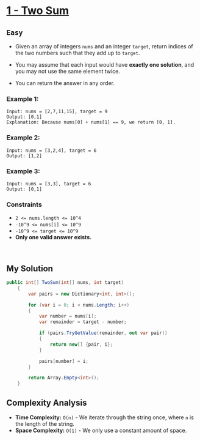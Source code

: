 [leet]: https://leetcode.com/problems/two-sum/

# [1 - Two Sum][leet]

## ```Easy```

- Given an array of integers ```nums``` and an integer ```target```, return indices of the two numbers such that they add up to ```target```.

- You may assume that each input would have **exactly one solution**, and you may not use the same element twice.

- You can return the answer in any order.

### Example 1:

```
Input: nums = [2,7,11,15], target = 9
Output: [0,1]
Explanation: Because nums[0] + nums[1] == 9, we return [0, 1].
```

### Example 2:

```
Input: nums = [3,2,4], target = 6
Output: [1,2]
```

### Example 3:
```
Input: nums = [3,3], target = 6
Output: [0,1]
```

### Constraints
- ```2 <= nums.length <= 10^4```
- ```-10^9 <= nums[i] <= 10^9```
- ```-10^9 <= target <= 10^9```
- **Only one valid answer exists.**

<br>

## My Solution

```cs
public int[] TwoSum(int[] nums, int target)
    {
        var pairs = new Dictionary<int, int>();

        for (var i = 0; i < nums.Length; i++)
        {
            var number = nums[i];
            var remainder = target - number;

            if (pairs.TryGetValue(remainder, out var pair))
            {
                return new[] {pair, i};
            }

            pairs[number] = i;
        }

        return Array.Empty<int>();
    }

```

## Complexity Analysis

- **Time Complexity:** ```O(n)``` - We iterate through the string once, where ```n``` is the length of the string.
- **Space Complexity:** ```O(1)``` - We only use a constant amount of space.